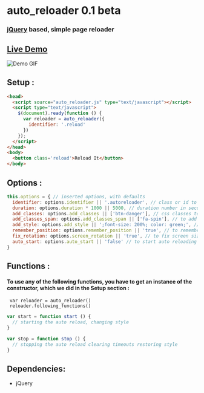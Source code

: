 # auto_reloader 0.1 beta
### [jQuery][ba494823] based, simple page reloader

  [ba494823]: https://jquery.com "jQuery website"

## [Live Demo][8ec584c0]

  [8ec584c0]: https://audio-sequence.github.io/auto_reloader.html "Live demo"

![Demo GIF](https://audio-sequence.github.io/auto_reloader.gif)

## Setup :

```html
<head>
  <script source="auto_reloader.js" type="text/javascript"></script>
  <script type="text/javascript">
    $(document).ready(function () {
      var reloader = auto_reloader({
        identifier: '.reload'
      })
    });
  </script>
</head>
<body>
  <button class='reload'>Reload It</button>
</body>
```

## Options :

```javascript
this.options = { // inserted options, with defaults
  identifier: options.identifier || '.autoreloader', // class or id to identify the autoloading element with
  duration: options.duration * 1000 || 5000, // duration number in seconds, in-which each reload is due
  add_classes: options.add_classes || ['btn-danger'], // css classes to add or remove with start or stop
  add_classes_span: options.add_classes_span || ['fa-spin'], // to add classes to span inside button
  add_style: options.add_style || ';font-size: 200%; color: green;', // css style to add or remove with start or stop
  remember_position: options.remember_position || 'true', // to remember the screen position after reload
  fix_rotation: options.screen_rotation || 'true', // to fix screen size rotation with reload
  auto_start: options.auto_start || 'false' // to start auto reloading without element click
}
```
## Functions :
#### To use any of the following functions, you have to get an instance of the constructor, which we did in the Setup section :
` var reloader = auto_reloader()` </br>
` reloader.following_functions()`

```javascript
var start = function start () {
  // starting the auto reload, changing style
}

var stop = function stop () {
  // stopping the auto reload clearing timeouts restoring style
}
```
## Dependencies:
- jQuery

